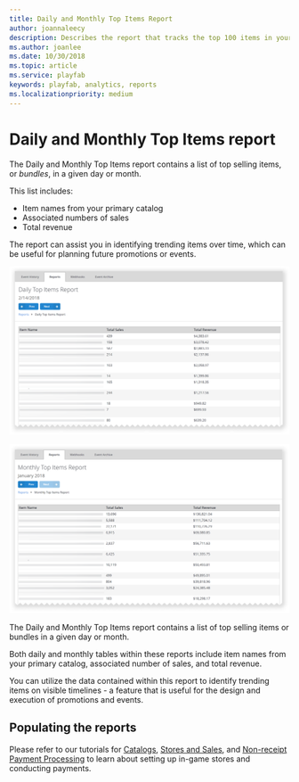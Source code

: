 ```yaml
---
title: Daily and Monthly Top Items Report
author: joannaleecy
description: Describes the report that tracks the top 100 items in your game.
ms.author: joanlee
ms.date: 10/30/2018
ms.topic: article
ms.service: playfab
keywords: playfab, analytics, reports
ms.localizationpriority: medium
---
```


# Daily and Monthly Top Items report

The Daily and Monthly Top Items report contains a list of top selling items, or *bundles*, in a given day or month.

This list includes:

- Item names from your primary catalog
- Associated numbers of sales
- Total revenue

The report can assist you in identifying trending items over time, which can be useful for planning future promotions or events.

![Daily Top Items Report Table](media/tutorials/daily-top-items-report-table.png)  

![Monthly Top Items Report Table](media/tutorials/monthly-top-items-report-table.png)  

The Daily and Monthly Top Items report contains a list of top selling items or bundles in a given day or month.

Both daily and monthly tables within these reports include item names from your primary catalog, associated number of sales, and total revenue.

You can utilize the data contained within this report to identify trending items on visible timelines - a feature that is useful for the design and execution of promotions and events.

## Populating the reports

Please refer to our tutorials for [Catalogs](../../../features/economy/items/catalogs.md), [Stores and Sales](../../../features/economy/tutorials/stores-and-sales.md), and [Non-receipt Payment Processing](../../../features/economy/tutorials/non-receipt-payment-processing.md) to learn about setting up in-game stores and conducting payments.
